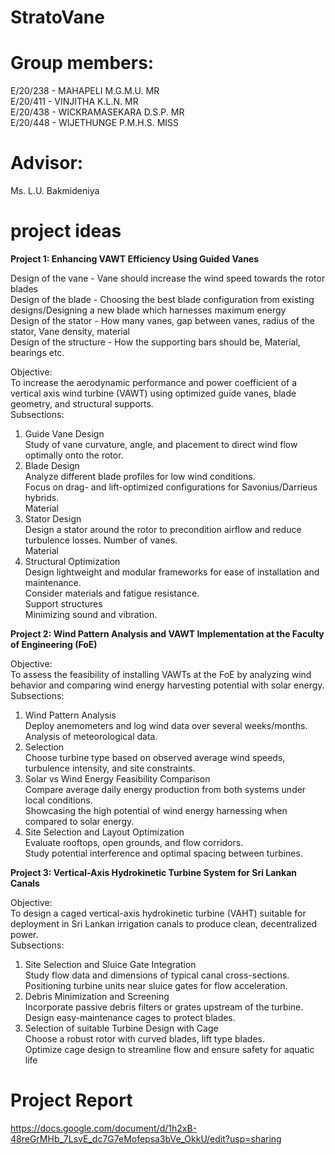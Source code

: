 # StratoVane
# Group members: 
E/20/238 - MAHAPELI M.G.M.U. MR <br>
E/20/411 - VINJITHA K.L.N. MR <br>
E/20/438 - WICKRAMASEKARA D.S.P. MR <br>
E/20/448 - WIJETHUNGE P.M.H.S. MISS <br>
# Advisor:
Ms. L.U. Bakmideniya <br>
# project ideas
**Project 1: Enhancing VAWT Efficiency Using Guided Vanes**<br>
   
Design of the vane - Vane should increase the wind speed towards the rotor blades<br>
    Design of the blade - Choosing the best blade configuration from existing designs/Designing a new blade which harnesses maximum energy<br>
    Design of the stator - How many vanes, gap between vanes, radius of the stator, Vane density, material<br>
    Design of the structure - How the supporting bars should be, Material, bearings etc.

Objective:<br>
        To increase the aerodynamic performance and power coefficient of a vertical axis wind turbine (VAWT) using optimized guide vanes, blade geometry, and structural supports.<br>
        Subsections:<br>
1. Guide Vane Design<br>
Study of vane curvature, angle, and placement to direct wind flow optimally onto
the rotor. <br>
2. Blade Design<br>
 Analyze different blade profiles for low wind conditions.<br>
 Focus on drag- and lift-optimized configurations for Savonius/Darrieus hybrids. <br>
 Material<br>
3. Stator Design<br>
Design a stator around the rotor to precondition airflow and reduce turbulence
losses. Number of vanes. <br>
Material<br>
4. Structural Optimization<br>
Design lightweight and modular frameworks for ease of installation and
maintenance. <br>
Consider materials and fatigue resistance. <br>
Support structures<br>
Minimizing sound and vibration.<br>

**Project 2: Wind Pattern Analysis and VAWT Implementation at the Faculty of Engineering (FoE)** <br>

Objective:<br>
To assess the feasibility of installing VAWTs at the FoE by analyzing wind behavior and
comparing wind energy harvesting potential with solar energy. <br>
Subsections:<br>
1. Wind Pattern Analysis<br>
 Deploy anemometers and log wind data over several weeks/months. <br>
 Analysis of meteorological data. <br>
2. Selection<br>
 Choose turbine type based on observed average wind speeds, turbulence intensity, and site constraints.<br>
3. Solar vs Wind Energy Feasibility Comparison<br>
 Compare average daily energy production from both systems under local
conditions. <br>
Showcasing the high potential of wind energy harnessing when compared to solar
energy. <br>
4. Site Selection and Layout Optimization<br>
 Evaluate rooftops, open grounds, and flow corridors. <br>
 Study potential interference and optimal spacing between turbines.<br>
 
**Project 3: Vertical-Axis Hydrokinetic Turbine System for
Sri Lankan Canals**<br>

Objective:<br>
To design a caged vertical-axis hydrokinetic turbine (VAHT) suitable for deployment in Sri
Lankan irrigation canals to produce clean, decentralized power. <br>
Subsections:<br>
1. Site Selection and Sluice Gate Integration<br>
Study flow data and dimensions of typical canal cross-sections. <br>
Positioning turbine units near sluice gates for flow acceleration. <br>
2. Debris Minimization and Screening<br>
Incorporate passive debris filters or grates upstream of the turbine. <br>
Design easy-maintenance cages to protect blades.<br>
3. Selection of suitable Turbine Design with Cage<br>
Choose a robust rotor with curved blades, lift type blades. <br>
Optimize cage design to streamline flow and ensure safety for aquatic life <br>


# Project Report
https://docs.google.com/document/d/1h2xB-48reGrMHb_7LsvE_dc7G7eMofepsa3bVe_OkkU/edit?usp=sharing
